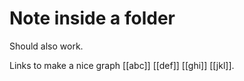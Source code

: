# Note inside a folder

Should also work.

Links to make a nice graph [[abc]] [[def]] [[ghi]] [[jkl]].